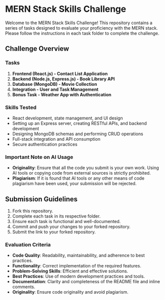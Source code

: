 # MERN Stack Skills Challenge

Welcome to the MERN Stack Skills Challenge! This repository contains a series of tasks designed to evaluate your proficiency with the MERN stack. Please follow the instructions in each task folder to complete the challenge.

## Challenge Overview

### Tasks

1. **Frontend (React.js) - Contact List Application**
2. **Backend (Node.js, Express.js) - Book Library API**
3. **Database (MongoDB) - Movie Collection**
4. **Integration - User and Task Management**
5. **Bonus Task - Weather App with Authentication**

### Skills Tested

- React development, state management, and UI design
- Setting up an Express server, creating RESTful APIs, and backend development
- Designing MongoDB schemas and performing CRUD operations
- Full-stack integration and API consumption
- Secure authentication practices

### Important Note on AI Usage

- **Originality**: Ensure that all the code you submit is your own work. Using AI tools or copying code from external sources is strictly prohibited.
- **Plagiarism**: If it is found that AI tools or any other means of code plagiarism have been used, your submission will be rejected.

## Submission Guidelines

1. Fork this repository.
2. Complete each task in its respective folder.
3. Ensure each task is functional and well-documented.
4. Commit and push your changes to your forked repository.
5. Submit the link to your forked repository.

### Evaluation Criteria

- **Code Quality**: Readability, maintainability, and adherence to best practices.
- **Functionality**: Correct implementation of the required features.
- **Problem-Solving Skills**: Efficient and effective solutions.
- **Best Practices**: Use of modern development practices and tools.
- **Documentation**: Clarity and completeness of the README file and inline comments.
- **Originality**: Ensure code originality and avoid plagiarism.
